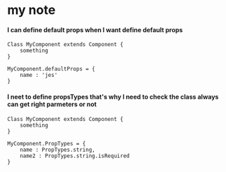 # my note

#### I can define default props when I want define default props
    
    Class MyComponent extends Component {
        something
    }
    
    MyComponent.defaultProps = {
        name : 'jes'
    }
    

#### I neet to define propsTypes that's why I need to check the class always can get right parmeters or not
    
    Class MyComponent extends Component {
        something
    }
    
    MyComponent.PropTypes = {
        name : PropTypes.string, 
        name2 : PropTypes.string.isRequired
    }
